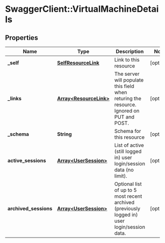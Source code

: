 # SwaggerClient::VirtualMachineDetails

## Properties
Name | Type | Description | Notes
------------ | ------------- | ------------- | -------------
**_self** | [**SelfResourceLink**](SelfResourceLink.md) | Link to this resource | [optional] 
**_links** | [**Array&lt;ResourceLink&gt;**](ResourceLink.md) | The server will populate this field when returing the resource. Ignored on PUT and POST. | [optional] 
**_schema** | **String** | Schema for this resource | [optional] 
**active_sessions** | [**Array&lt;UserSession&gt;**](UserSession.md) | List of active (still logged in) user login/session data (no limit). | [optional] 
**archived_sessions** | [**Array&lt;UserSession&gt;**](UserSession.md) | Optional list of up to 5 most recent archived (previously logged in) user login/session data. | [optional] 


